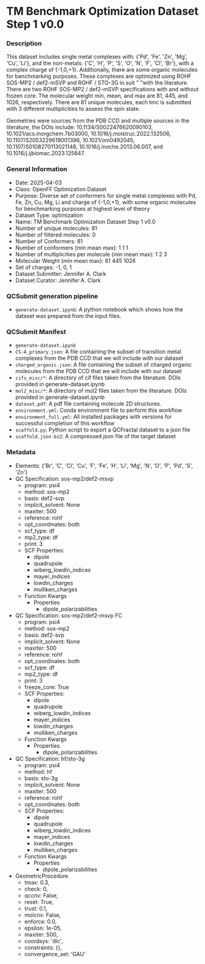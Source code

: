 # TM Benchmark Optimization Dataset Step 1 v0.0

### Description

This dataset includes single metal complexes with: {'Pd', 'Fe', 'Zn', 'Mg', 'Cu', 'Li'}, and the non-metals: {'C', 'H', 'P', 'S', 'O', 'N', 'F', 'Cl', 'Br'}, with a complex charge of {-1,0,+1}. Additionally, there are some organic molecules for benchmarking purposes. These complexes are optimized using ROHF SOS-MP2 / def2-mSVP and  ROHF / STO-3G in suit "
    "with the literature. There are two ROHF SOS-MP2 / def2-mSVP specifications with and without frozen core. The molecular weight min, mean, and max are 81, 445, and 1026, respectively. There are 81 unique molecules, each tmc is submitted with 3 different multiplicities to assess the spin state.

Geometries were sources from the PDB CCD and multiple sources in the literature, the DOIs include: 10.1134/S0022476620090103, 10.1021/acs.inorgchem.7b03000, 10.1016/j.molstruc.2022.132506, 10.1107/S2053229619001396, 10.1021/om0492045, 10.1107/S0108270113021148, 10.1016/j.inoche.2013.06.007, and 10.1016/j.ijbiomac.2023.125847.

### General Information

- Date: 2025-04-03
- Class: OpenFF Optimization Dataset
- Purpose: Diverse set of conformers for single metal complexes with Pd, Fe, Zn, Cu, Mg, Li and charge of {-1,0,+1}, with some organic molecules for benchmarking purposes at highest level of theory
- Dataset Type: optimization
- Name: TM Benchmark Optimization Dataset Step 1 v0.0
- Number of unique molecules:   81
- Number of filtered molecules: 0
- Number of Conformers: 81
- Number of conformers (min mean max): 1 1 1
- Number of multiplicities per molecule (min mean max): 1 2 3
- Molecular Weight (min mean max): 81 445 1026
- Set of charges: -1, 0, 1
- Dataset Submitter: Jennifer A. Clark
- Dataset Curator: Jennifer A. Clark

### QCSubmit generation pipeline

- `generate-dataset.ipynb`: A python notebook which shows how the dataset was prepared from the input files.

### QCSubmit Manifest

- `generate-dataset.ipynb`
- `CS-A_primary.json`: A file containing the subset of transition metal complexes from the PDB CCD that we will include with our dataset 
- `charged_organic.json`: A file containing the subset of charged organic molecules from the PDB CCD that we will include with our dataset
- `cifs_misc/*`: A directory of cif files taken from the literature. DOIs provided in generate-dataset.ipynb
- `mol2_misc/*`: A directory of mol2 files taken from the literature. DOIs provided in generate-dataset.ipynb
- `dataset.pdf`: A pdf file containing molecule 2D structures.
- `environment.yml`: Conda environment file to perform this workflow
- `environment_full.yml`: All installed packages with versions for successful completion of this workflow
- `scaffold.py`: Python script to export a QCFractal dataset to a json file
- `scaffold.json.bz2`: A compressed json file of the target dataset
 
### Metadata

* Elements: {'Br', 'C', 'Cl', 'Cu', 'F', 'Fe', 'H', 'Li', 'Mg', 'N', 'O', 'P', 'Pd', 'S', 'Zn'}
* QC Specification: sos-mp2/def2-msvp
  * program: psi4
  * method: sos-mp2
  * basis: def2-svp
  * implicit_solvent: None
  * maxiter: 500
  * reference: rohf
  * opt_coordinates: both
  * scf_type: df
  * mp2_type: df
  * print: 3
  * SCF Properties:
    * dipole
    * quadrupole
    * wiberg_lowdin_indices
    * mayer_indices
    * lowdin_charges
    * mulliken_charges
  * Function Kwargs
    * Properties
      * dipole_polarizabilities
* QC Specification: sos-mp2/def2-msvp FC
  * program: psi4
  * method: sos-mp2
  * basis: def2-svp
  * implicit_solvent: None
  * maxiter: 500
  * reference: rohf
  * opt_coordinates: both
  * scf_type: df
  * mp2_type: df
  * print: 3
  * freeze_core: True
  * SCF Properties:
    * dipole
    * quadrupole
    * wiberg_lowdin_indices
    * mayer_indices
    * lowdin_charges
    * mulliken_charges
  * Function Kwargs
    * Properties
      * dipole_polarizabilities
* QC Specification: hf/sto-3g
  * program: psi4
  * method: hf
  * basis: sto-3g
  * implicit_solvent: None
  * maxiter: 500
  * reference: rohf
  * opt_coordinates: both
  * SCF Properties:
    * dipole
    * quadrupole
    * wiberg_lowdin_indices
    * mayer_indices
    * lowdin_charges
    * mulliken_charges
  * Function Kwargs
    * Properties
      * dipole_polarizabilities
* GeometricProcedure
  * tmax: 0.3,
  * check: 0,
  * qccnv: False,
  * reset: True,
  * trust: 0.1,
  * molcnv: False,
  * enforce: 0.0,
  * epsilon: 1e-05,
  * maxiter: 500,
  * coordsys: 'dlc',
  * constraints: {},
  * convergence_set: 'GAU'